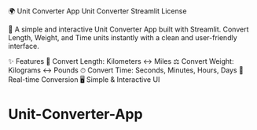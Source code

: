 🌍 Unit Converter App
Unit Converter Streamlit License

🚀 A simple and interactive Unit Converter App built with Streamlit. Convert Length, Weight, and Time units instantly with a clean and user-friendly interface.

✨ Features
📏 Convert Length: Kilometers ↔ Miles
⚖️ Convert Weight: Kilograms ↔ Pounds
⏱ Convert Time: Seconds, Minutes, Hours, Days
🎯 Real-time Conversion
🖥 Simple & Interactive UI
# Unit-Converter-App

